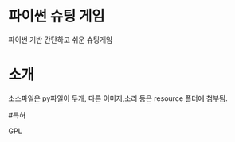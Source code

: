 # 파이썬 슈팅 게임
파이썬 기반 간단하고 쉬운 슈팅게임

# 소개

소스파일은 py파일이 두개, 다른 이미지,소리 등은 resource 폴더에 첨부됨.


#특허

GPL



